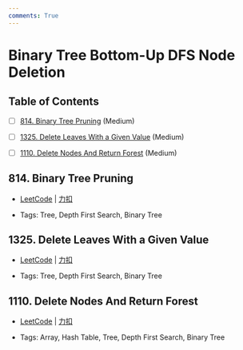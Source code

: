 ```yaml
---
comments: True
---
```


# Binary Tree Bottom-Up DFS Node Deletion

## Table of Contents

- [ ] [814. Binary Tree Pruning](#814-binary-tree-pruning) (Medium)
- [ ] [1325. Delete Leaves With a Given Value](#1325-delete-leaves-with-a-given-value) (Medium)
- [ ] [1110. Delete Nodes And Return Forest](#1110-delete-nodes-and-return-forest) (Medium)


## 814. Binary Tree Pruning

-    [LeetCode](https://leetcode.com/problems/binary-tree-pruning/) | [力扣](https://leetcode.cn/problems/binary-tree-pruning/)

-   Tags: Tree, Depth First Search, Binary Tree



## 1325. Delete Leaves With a Given Value

-    [LeetCode](https://leetcode.com/problems/delete-leaves-with-a-given-value/) | [力扣](https://leetcode.cn/problems/delete-leaves-with-a-given-value/)

-   Tags: Tree, Depth First Search, Binary Tree



## 1110. Delete Nodes And Return Forest

-    [LeetCode](https://leetcode.com/problems/delete-nodes-and-return-forest/) | [力扣](https://leetcode.cn/problems/delete-nodes-and-return-forest/)

-   Tags: Array, Hash Table, Tree, Depth First Search, Binary Tree



